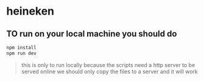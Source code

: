# heineken

## TO run on your local machine you should do

```bash
npm install
npm run dev
```

> this is only to run locally because the scripts need a http server to be served
online we should only copy the files to a server and it will work
